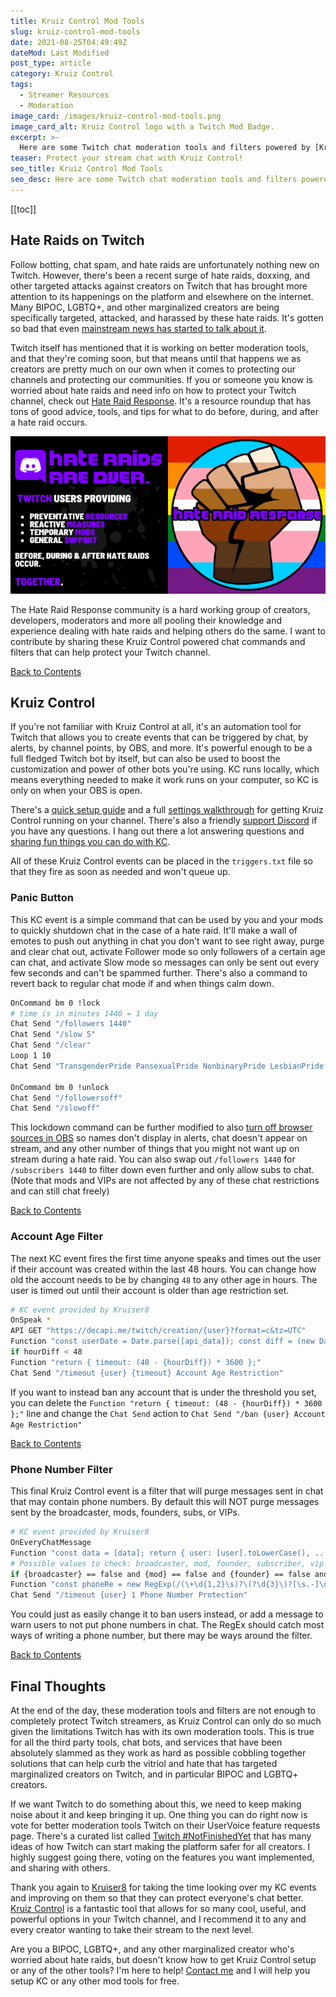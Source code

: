 ```yaml
---
title: Kruiz Control Mod Tools
slug: kruiz-control-mod-tools
date: 2021-08-25T04:49:49Z
dateMod: Last Modified
post_type: article
category: Kruiz Control
tags:
  - Streamer Resources
  - Moderation
image_card: /images/kruiz-control-mod-tools.png
image_card_alt: Kruiz Control logo with a Twitch Mod Badge.
excerpt: >-
  Here are some Twitch chat moderation tools and filters powered by [Kruiz Control](https://github.com/Kruiser8/Kruiz-Control) to protect your channel. Thank you [Kruiser8](https://twitter.com/kruiser8) for looking over my ideas for these KC events, writing and improving on them, as well as letting me share these with others.
teaser: Protect your stream chat with Kruiz Control!
seo_title: Kruiz Control Mod Tools
seo_desc: Here are some Twitch chat moderation tools and filters powered by Kruiz Control to protect your channel.
---
```

<a name="toc" class="mb-0"></a>

[[toc]]

## Hate Raids on Twitch

Follow botting, chat spam, and hate raids are unfortunately nothing new on Twitch. However, there's been a recent surge of hate raids, doxxing, and other targeted attacks against creators on Twitch that has brought more attention to its happenings on the platform and elsewhere on the internet. Many BIPOC, LGBTQ+, and other marginalized creators are being specifically targeted, attacked, and harassed by these hate raids. It's gotten so bad that even [mainstream news has started to talk about it](https://www.washingtonpost.com/video-games/2021/08/25/twitch-hate-raids-streamers-discord-cybersecurity/).

Twitch itself has mentioned that it is working on better moderation tools, and that they're coming soon, but that means until that happens we as creators are pretty much on our own when it comes to protecting our channels and protecting our communities. If you or someone you know is worried about hate raids and need info on how to protect your Twitch channel, check out [Hate Raid Response](https://hateraidresponse.carrd.co/). It's a resource roundup that has tons of good advice, tools, and tips for what to do before, during, and after a hate raid occurs.

[![Hate raid response. Hate raids are over. Twitch users providing preventative resources, reactive measures, temporary mods, and general support. Before, during, and after hate raids occur. Together.](/images/hate-raid-response-splash.png)](https://hateraidresponse.carrd.co/)

The Hate Raid Response community is a hard working group of creators, developers, moderators and more all pooling their knowledge and experience dealing with hate raids and helping others do the same. I want to contribute by sharing these Kruiz Control powered chat commands and filters that can help protect your Twitch channel.

[Back to Contents](#toc)

## Kruiz Control

If you're not familiar with Kruiz Control at all, it's an automation tool for Twitch that allows you to create events that can be triggered by chat, by alerts, by channel points, by OBS, and more. It's powerful enough to be a full fledged Twitch bot by itself, but can also be used to boost the customization and power of other bots you're using. KC runs locally, which means everything needed to make it work runs on your computer, so KC is only on when your OBS is open.

There's a [quick setup guide](https://github.com/Kruiser8/Kruiz-Control#setup-guide) and a full [settings walkthrough](https://github.com/Kruiser8/Kruiz-Control/blob/master/settings/Settings.md#kruiz-control-settings) for getting Kruiz Control running on your channel. There's also a friendly [support Discord](https://discord.gg/wU3ZK3Q) if you have any questions. I hang out there a lot answering questions and [sharing fun things you can do with KC](https://fatsackfails.com/category/kruiz-control/).

All of these Kruiz Control events can be placed in the `triggers.txt` file so that they fire as soon as needed and won't queue up.

### Panic Button

This KC event is a simple command that can be used by you and your mods to quickly shutdown chat in the case of a hate raid. It'll make a wall of emotes to push out anything in chat you don't want to see right away, purge and clear chat out, activate Follower mode so only followers of a certain age can chat, and activate Slow mode so messages can only be sent out every few seconds and can't be spammed further. There's also a command to revert back to regular chat mode if and when things calm down.

```bash
OnCommand bm 0 !lock
# time is in minutes 1440 = 1 day
Chat Send "/followers 1440"
Chat Send "/slow 5"
Chat Send "/clear"
Loop 1 10
Chat Send "TransgenderPride PansexualPride NonbinaryPride LesbianPride IntersexPride GenderFluidPride GayPride BisexualPride AsexualPride TwitchUnity TransgenderPride PansexualPride NonbinaryPride LesbianPride IntersexPride GenderFluidPride GayPride BisexualPride AsexualPride TwitchUnity TransgenderPride PansexualPride NonbinaryPride LesbianPride IntersexPride GenderFluidPride GayPride BisexualPride AsexualPride TwitchUnity TransgenderPride PansexualPride NonbinaryPride LesbianPride IntersexPride"

OnCommand bm 0 !unlock
Chat Send "/followersoff"
Chat Send "/slowoff"
```

This lockdown command can be further modified to also [turn off browser sources in OBS](https://github.com/Kruiser8/Kruiz-Control/blob/master/js/Documentation.md#obs-scenesource) so names don't display in alerts, chat doesn't appear on stream, and any other number of things that you might not want up on stream during a hate raid. You can also swap out `/followers 1440` for `/subscribers 1440` to filter down even further and only allow subs to chat. (Note that mods and VIPs are not affected by any of these chat restrictions and can still chat freely)

[Back to Contents](#toc)

### Account Age Filter

The next KC event fires the first time anyone speaks and times out the user if their account was created within the last 48 hours. You can change how old the account needs to be by changing `48` to any other age in hours. The user is timed out until their account is older than age restriction set.

```bash
# KC event provided by Kruiser8
OnSpeak *
API GET "https://decapi.me/twitch/creation/{user}?format=c&tz=UTC"
Function "const userDate = Date.parse([api_data]); const diff = (new Date().getTime() - userDate) / 3600000; return { hourDiff: Math.abs(Math.round(diff)) };"
if hourDiff < 48
Function "return { timeout: (48 - {hourDiff}) * 3600 };"
Chat Send "/timeout {user} {timeout} Account Age Restriction"
```

If you want to instead ban any account that is under the threshold you set, you can delete the `Function "return { timeout: (48 - {hourDiff}) * 3600 };"` line and change the `Chat Send` action to `Chat Send "/ban {user} Account Age Restriction"`

[Back to Contents](#toc)

### Phone Number Filter

This final Kruiz Control event is a filter that will purge messages sent in chat that may contain phone numbers. By default this will NOT purge messages sent by the broadcaster, mods, founders, subs, or VIPs.

```bash
# KC event provided by Kruiser8
OnEveryChatMessage
Function "const data = [data]; return { user: [user].toLowerCase(), ...data.flags };"
# Possible values to check: broadcaster, mod, founder, subscriber, vip
if {broadcaster} == false and {mod} == false and {founder} == false and {subscriber} == false and {vip} = false
Function "const phoneRe = new RegExp(/(\+\d{1,2}\s)?\(?\d{3}\)?[\s.-]\d{3}[\s.-]\d{4}/, 'gi'); const result = [message].match(phoneRe); return { continue: !!result }"
Chat Send "/timeout {user} 1 Phone Number Protection"
```

You could just as easily change it to ban users instead, or add a message to warn users to not put phone numbers in chat. The RegEx should catch most ways of writing a phone number, but there may be ways around the filter.

[Back to Contents](#toc)

## Final Thoughts

At the end of the day, these moderation tools and filters are not enough to completely protect Twitch streamers, as Kruiz Control can only do so much given the limitations Twitch has with its own moderation tools. This is true for all the third party tools, chat bots, and services that have been absolutely slammed as they work as hard as possible cobbling together solutions that can help curb the vitriol and hate that has targeted marginalized creators on Twitch, and in particular BIPOC and LGBTQ+ creators.

If we want Twitch to do something about this, we need to keep making noise about it and keep bringing it up. One thing you can do right now is vote for better moderation tools Twitch on their UserVoice feature requests page. There's a curated list called [Twitch #NotFinishedYet](https://twitchnotfinishedyet.carrd.co/) that has many ideas of how Twitch can start making the platform safer for all creators. I highly suggest going there, voting on the features you want implemented, and sharing with others.

Thank you again to [Kruiser8](https://twitch.tv/kruiser8) for taking the time looking over my KC events and improving on them so that they can protect everyone's chat better. [Kruiz Control](https://github.com/Kruiser8/Kruiz-Control) is a fantastic tool that allows for so many cool, useful, and powerful options in your Twitch channel, and I recommend it to any and every creator wanting to take their stream to the next level.

Are you a BIPOC, LGBTQ+, and any other marginalized creator who's worried about hate raids, but doesn't know how to get Kruiz Control setup or any of the other tools? I'm here to help! [Contact me](/contact) and I will help you setup KC or any other mod tools for free.
